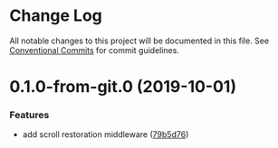 # Change Log

All notable changes to this project will be documented in this file.
See [Conventional Commits](https://conventionalcommits.org) for commit guidelines.

# 0.1.0-from-git.0 (2019-10-01)


### Features

* add scroll restoration middleware ([79b5d76](https://github.com/respond-framework/rudy/tree/master/packages/middleware-restore-scroll/commit/79b5d76))
